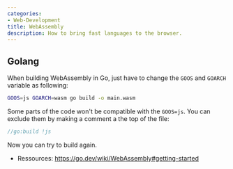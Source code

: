 ```yaml
---
categories:
- Web-Development
title: WebAssembly
description: How to bring fast languages to the browser.
---
```


## Golang
When building WebAssembly in Go, just have to change the `GOOS` and `GOARCH` variable as following:
```bash
GOOS=js GOARCH=wasm go build -o main.wasm
```
Some parts of the code won't be compatible with the `GOOS=js`. You can exclude them by making a comment a the top of the file:
```go
//go:build !js
```
Now you can try to build again.

- Ressources: https://go.dev/wiki/WebAssembly#getting-started


